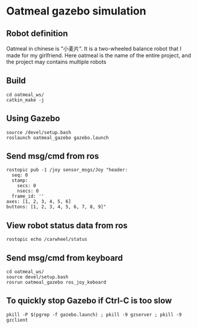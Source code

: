 # Oatmeal gazebo simulation

## Robot definition
Oatmeal in chinese is "小麦片". It is a two-wheeled balance robot that I made for my girlfriend.
Here oatmeal is the name of the entire project, and the project may contains multiple robots

## Build
```shell
cd oatmeal_ws/
catkin_make -j
```

## Using Gazebo
```shell
source /devel/setup.bash
roslaunch oatmeal_gazebo gazebo.launch
```

## Send msg/cmd from ros
```shell
rostopic pub -1 /joy sensor_msgs/Joy "header:
  seq: 0
  stamp:
    secs: 0
    nsecs: 0
  frame_id: ''
axes: [1, 2, 3, 4, 5, 6]
buttons: [1, 2, 3, 4, 5, 6, 7, 8, 9]"
```

## View robot status data from ros
```shell
rostopic echo /carwheel/status
```

## Send msg/cmd from keyboard
```shell
cd oatmeal_ws/
source devel/setup.bash
rosrun oatmeal_gazebo ros_joy_keboard
```

## To quickly stop Gazebo if Ctrl-C is too slow
```shell
pkill -P $(pgrep -f gazebo.launch) ; pkill -9 gzserver ; pkill -9 gzclient
```
